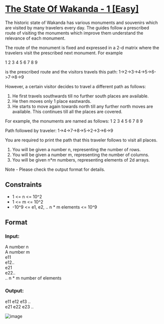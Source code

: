 # [The State Of Wakanda - 1 [Easy]](https://www.pepcoding.com/resources/online-java-foundation/2d-arrays/wakanda-1-official/ojquestion)

The historic state of Wakanda has various monuments and souvenirs which are visited by many travelers every day. The guides follow a prescribed route of visiting the monuments which improve them understand the relevance of each monument. 

The route of the monument is fixed and expressed in a 2-d matrix where the travelers visit the prescribed next monument. For example

1  2  3
4  5  6
7  8  9

is the prescribed route and the visitors travels this path: 1->2->3->4->5->6->7->8->9

However, a certain visitor decides to travel a different path as follows: 
1. He first travels southwards till no further south places are available.
2. He then moves only 1 place eastwards.
3. He starts to move again towards north till any further north moves are available. 
This continues till all the places are covered. 

For example, the monuments are named as follows:
1  2  3
4  5  6
7  8  9

Path followed by traveler: 1->4->7->8->5->2->3->6->9

You are required to print the path that this traveler follows to visit all places.

1. You will be given a number n, representing the number of rows.
2. You will be given a number m, representing the number of columns.
3. You will be given n*m numbers, representing elements of 2d arrays.

Note - Please check the output format for details.

## Constraints
- 1 <= n <= 10^2
- 1 <= m <= 10^2
- -10^9 <= e1, e2, .. n * m elements <= 10^9

## Format

### Input:
A number n<br />
A number m<br />
e11<br />
e12..<br />
e21<br />
e22..<br />
.. n * m number of elements<br />

### Output:
e11 e12 e13 ..<br />
e21 e22 e23 ..<br />

![image](https://user-images.githubusercontent.com/97858274/193455738-bac775c5-7029-4212-bd74-4e35a8dcf46d.png)











